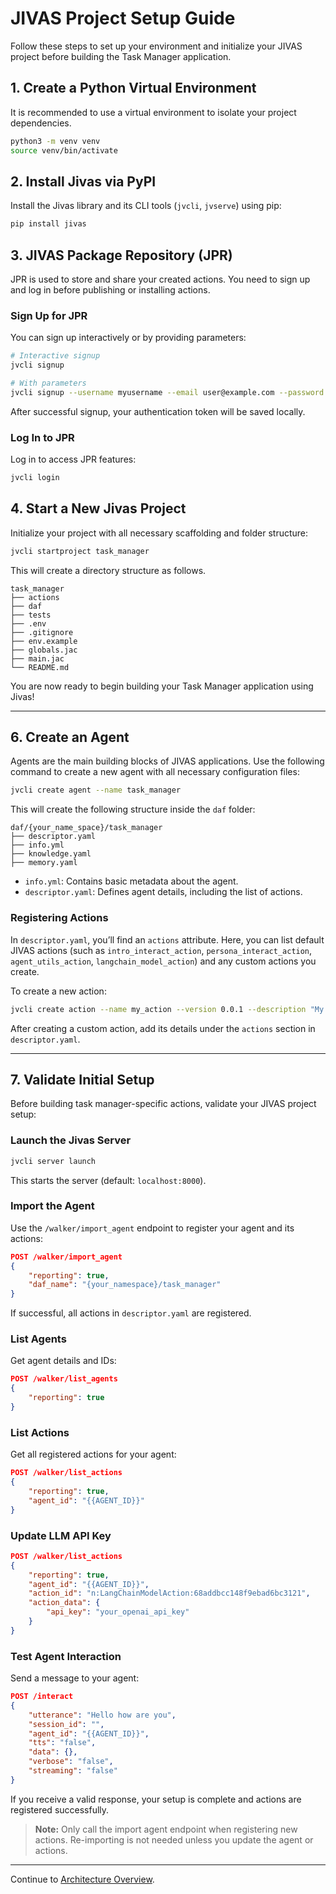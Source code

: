 # JIVAS Project Setup Guide

Follow these steps to set up your environment and initialize your JIVAS project before building the Task Manager application.

## 1. Create a Python Virtual Environment

It is recommended to use a virtual environment to isolate your project dependencies.

```bash
python3 -m venv venv
source venv/bin/activate
```

## 2. Install Jivas via PyPI

Install the Jivas library and its CLI tools (`jvcli`, `jvserve`) using pip:

```bash
pip install jivas
```

## 3. JIVAS Package Repository (JPR)

JPR is used to store and share your created actions. You need to sign up and log in before publishing or installing actions.

### Sign Up for JPR

You can sign up interactively or by providing parameters:

```bash
# Interactive signup
jvcli signup

# With parameters
jvcli signup --username myusername --email user@example.com --password mypassword
```

After successful signup, your authentication token will be saved locally.

### Log In to JPR

Log in to access JPR features:

```bash
jvcli login
```

## 4. Start a New Jivas Project

Initialize your project with all necessary scaffolding and folder structure:

```bash
jvcli startproject task_manager
```

This will create a directory structure as follows.

```
task_manager
├── actions
├── daf
├── tests
├── .env
├── .gitignore
├── env.example
├── globals.jac
├── main.jac
└── README.md
```

You are now ready to begin building your Task Manager application using Jivas!

---

## 6. Create an Agent

Agents are the main building blocks of JIVAS applications. Use the following command to create a new agent with all necessary configuration files:

```bash
jvcli create agent --name task_manager
```

This will create the following structure inside the `daf` folder:

```
daf/{your_name_space}/task_manager
├── descriptor.yaml
├── info.yml
├── knowledge.yaml
├── memory.yaml
```

- `info.yml`: Contains basic metadata about the agent.
- `descriptor.yaml`: Defines agent details, including the list of actions.

### Registering Actions

In `descriptor.yaml`, you’ll find an `actions` attribute. Here, you can list default JIVAS actions (such as `intro_interact_action`, `persona_interact_action`, `agent_utils_action`, `langchain_model_action`) and any custom actions you create.

To create a new action:

```bash
jvcli create action --name my_action --version 0.0.1 --description "My first action"
```

After creating a custom action, add its details under the `actions` section in `descriptor.yaml`.

---

## 7. Validate Initial Setup

Before building task manager-specific actions, validate your JIVAS project setup:

### Launch the Jivas Server

```bash
jvcli server launch
```

This starts the server (default: `localhost:8000`).

### Import the Agent

Use the `/walker/import_agent` endpoint to register your agent and its actions:

```json
POST /walker/import_agent
{
    "reporting": true,
    "daf_name": "{your_namespace}/task_manager"
}
```

If successful, all actions in `descriptor.yaml` are registered.

### List Agents

Get agent details and IDs:

```json
POST /walker/list_agents
{
	"reporting": true
}
```

### List Actions

Get all registered actions for your agent:

```json
POST /walker/list_actions
{
	"reporting": true,
	"agent_id": "{{AGENT_ID}}"
}
```

### Update LLM API Key

```json
POST /walker/list_actions
{
	"reporting": true,
	"agent_id": "{{AGENT_ID}}",
	"action_id": "n:LangChainModelAction:68addbcc148f9ebad6bc3121",
	"action_data": {
		"api_key": "your_openai_api_key"
	}
}
```

### Test Agent Interaction

Send a message to your agent:

```json
POST /interact
{
	"utterance": "Hello how are you",
	"session_id": "",
	"agent_id": "{{AGENT_ID}}",
	"tts": "false",
	"data": {},
	"verbose": "false",
	"streaming": "false"
}
```

If you receive a valid response, your setup is complete and actions are registered successfully.

> **Note:** Only call the import agent endpoint when registering new actions. Re-importing is not needed unless you update the agent or actions.

---

Continue to [Architecture Overview](./architcture.md).

